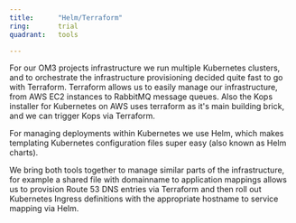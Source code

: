 ```yaml
---
title:      "Helm/Terraform"
ring:       trial
quadrant:   tools

---
```


For our OM3 projects infrastructure we run multiple Kubernetes clusters, and to orchestrate the infrastructure provisioning decided quite fast to go with Terraform.
Terraform allows us to easily manage our infrastructure, from AWS EC2 instances to RabbitMQ message queues.
Also the Kops installer for Kubernetes on AWS uses terraform as it's main building brick, and we can trigger Kops via Terraform.

For managing deployments within Kubernetes we use Helm, which makes templating Kubernetes configuration files super easy (also known as Helm charts).

We bring both tools together to manage similar parts of the infrastructure, for example a shared file with domainname to application mappings allows us to provision Route 53 DNS entries via Terraform and then roll out Kubernetes Ingress definitions with the appropriate hostname to service mapping via Helm.

